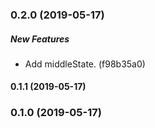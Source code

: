 ### 0.2.0 (2019-05-17)

##### New Features

*  Add middleState. (f98b35a0)

#### 0.1.1 (2019-05-17)

### 0.1.0 (2019-05-17)

